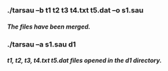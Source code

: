 ### ./tarsau –b t1 t2 t3 t4.txt t5.dat –o s1.sau
##### The files have been merged.
### ./tarsau –a s1.sau d1
##### t1, t2, t3, t4.txt t5.dat files opened in the d1 directory.
